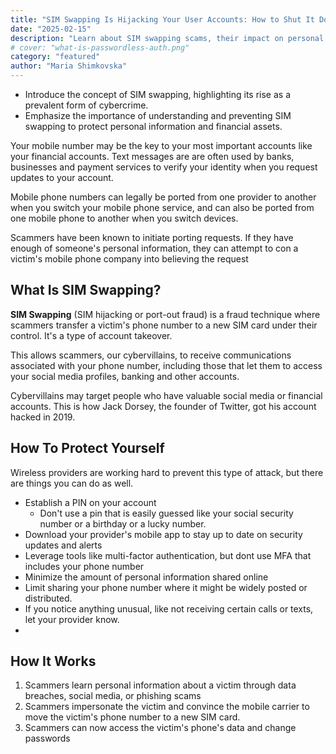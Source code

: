 ```yaml
---
title: "SIM Swapping Is Hijacking Your User Accounts: How to Shut It Down"
date: "2025-02-15"
description: "Learn about SIM swapping scams, their impact on personal security, and effective strategies to safeguard your mobile identity."
# cover: "what-is-passwordless-auth.png"
category: "featured"
author: "Maria Shimkovska"
---
```


- Introduce the concept of SIM swapping, highlighting its rise as a prevalent form of cybercrime. 
- Emphasize the importance of understanding and preventing SIM swapping to protect personal information and financial assets. 

Your mobile number may be the key to your most important accounts like your financial accounts. Text messages are are often used by banks, businesses and payment services to verify your identity when you request updates to your account. 

Mobile phone numbers can legally be ported from one provider to another when you switch your mobile phone service, and can also be ported from one mobile phone to another when you switch devices. 

Scammers have been known to initiate porting requests. If they have enough of someone's personal information, they can attempt to con a victim's mobile phone company into believing the request 

## What Is SIM Swapping? 

**SIM Swapping** (SIM hijacking or port-out fraud) is a fraud technique where scammers transfer a victim's phone number to a new SIM card under their control. It's a type of account takeover. 
 
This allows scammers, our cybervillains, to receive communications associated with your phone number, including those that let them to access your social media profiles, banking and other accounts. 

Cybervillains may target people who have valuable social media or financial accounts. This is how Jack Dorsey, the founder of Twitter, got his account hacked in 2019. 

## How To Protect Yourself 

Wireless providers are working hard to prevent this type of attack, but there are things you can do as well. 

- Establish a PIN on your account 
    - Don't use a pin that is easily guessed like your social security number or a birthday or a lucky number. 
- Download your provider's mobile app to stay up to date on security updates and alerts 
- Leverage tools like multi-factor authentication, but dont use MFA that includes your phone number
- Minimize the amount of personal information shared online
- Limit sharing your phone number where it might be widely posted or distributed. 
- If you notice anything unusual, like not receiving certain calls or texts, let your provider know. 
- 

## How It Works 

1. Scammers learn personal information about a victim through data breaches, social media, or phishing scams 
2. Scammers impersonate the victim and convince the mobile carrier to move the victim's phone number to a new SIM card. 
3. Scammers can now access the victim's phone's data and change passwords 





